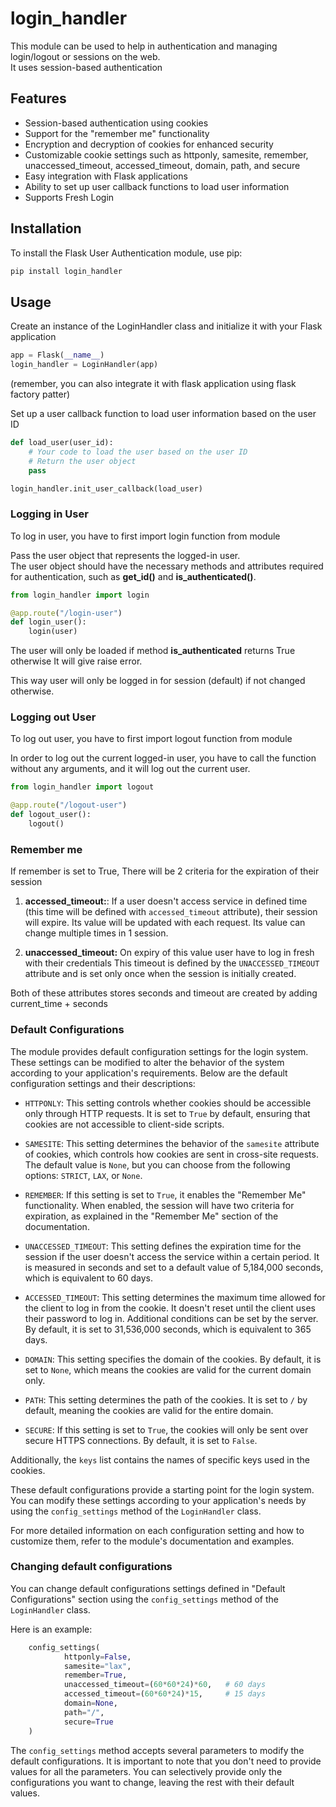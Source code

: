 
# login_handler 

This module can be used to help in authentication and managing login/logout 
or sessions on the web.   
It uses session-based authentication 

## Features

- Session-based authentication using cookies
- Support for the "remember me" functionality
- Encryption and decryption of cookies for enhanced security
- Customizable cookie settings such as httponly, samesite, remember, unaccessed_timeout, accessed_timeout, domain, path, and secure
- Easy integration with Flask applications
- Ability to set up user callback functions to load user information
- Supports Fresh Login 

## Installation

To install the Flask User Authentication module, use pip:

```bash
pip install login_handler
```

## Usage

Create an instance of the LoginHandler class and initialize 
it with your Flask application

```python
app = Flask(__name__)
login_handler = LoginHandler(app)
```

(remember, you can also integrate it with flask application using 
flask factory patter)

Set up a user callback function to load user information 
based on the user ID
```python
def load_user(user_id):
    # Your code to load the user based on the user ID
    # Return the user object
    pass

login_handler.init_user_callback(load_user)
```

### Logging in User
To log in user, you have to first import login function from module 

Pass the user object that represents the logged-in user.  
The user object should have the necessary methods and attributes 
required for authentication, such as 
**get_id()** and **is_authenticated()**.

```python
from login_handler import login

@app.route("/login-user")
def login_user():
    login(user)
```

The user will only be loaded if method **is_authenticated**
returns True otherwise It will give raise error. 

This way user will only be logged in for session (default)
if not changed otherwise.

### Logging out User
To log out user, you have to first import logout function from module

In order to log out the current logged-in user, you have to call the
function without any arguments, and it will log out the current user.

```python
from login_handler import logout

@app.route("/logout-user")
def logout_user():
    logout()
```

### Remember me  

If remember is set to True, There will be 2 criteria for the expiration 
of their session

1. **accessed_timeout:**: If a user doesn't access service in defined 
time (this time will be defined with `accessed_timeout` attribute), 
their session will expire. Its value will be updated with each request.
Its value can change multiple times in 1 session.

2. **unaccessed_timeout:** On expiry of this value user have to log in fresh with their credentials 
This timeout is defined by the `UNACCESSED_TIMEOUT` attribute and 
is set only once when the session is initially created.

Both of these attributes stores seconds 
and timeout are created by adding current_time + seconds 


### Default Configurations

The module provides default configuration settings for the login system. These settings can be modified to alter the behavior of the system according to your application's requirements. Below are the default configuration settings and their descriptions:

- `HTTPONLY`: This setting controls whether cookies should be accessible only through HTTP requests. It is set to `True` by default, ensuring that cookies are not accessible to client-side scripts.

- `SAMESITE`: This setting determines the behavior of the `samesite` attribute of cookies, which controls how cookies are sent in cross-site requests. The default value is `None`, but you can choose from the following options: `STRICT`, `LAX`, or `None`.

- `REMEMBER`: If this setting is set to `True`, it enables the "Remember Me" functionality. When enabled, the session will have two criteria for expiration, as explained in the "Remember Me" section of the documentation.

- `UNACCESSED_TIMEOUT`: This setting defines the expiration time for the session if the user doesn't access the service within a certain period. It is measured in seconds and set to a default value of 5,184,000 seconds, which is equivalent to 60 days.

- `ACCESSED_TIMEOUT`: This setting determines the maximum time allowed for the client to log in from the cookie. It doesn't reset until the client uses their password to log in. Additional conditions can be set by the server. By default, it is set to 31,536,000 seconds, which is equivalent to 365 days.

- `DOMAIN`: This setting specifies the domain of the cookies. By default, it is set to `None`, which means the cookies are valid for the current domain only.

- `PATH`: This setting determines the path of the cookies. It is set to `/` by default, meaning the cookies are valid for the entire domain.

- `SECURE`: If this setting is set to `True`, the cookies will only be sent over secure HTTPS connections. By default, it is set to `False`.

Additionally, the `keys` list contains the names of specific keys used in the cookies.

These default configurations provide a starting point for the login system. You can modify these settings according to your application's needs by using the `config_settings` method of the `LoginHandler` class.

For more detailed information on each configuration setting and how to customize them, refer to the module's documentation and examples.


### Changing default configurations

You can change default configurations settings defined in "Default Configurations"
section using the `config_settings`
method of the `LoginHandler` class.

Here is an example: 

```python
    config_settings(
            httponly=False,
            samesite="lax",
            remember=True,
            unaccessed_timeout=(60*60*24)*60,   # 60 days
            accessed_timeout=(60*60*24)*15,     # 15 days
            domain=None,
            path="/",
            secure=True
    )
```

The `config_settings` method accepts several parameters to modify
the default configurations. 
It is important to note that you don't need to provide values for all 
the parameters. You can selectively provide only the configurations 
you want to change, leaving the rest with their default values.




